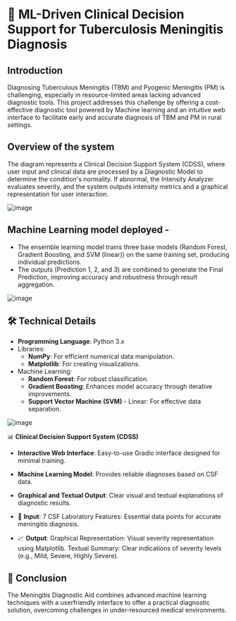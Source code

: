 # 🧠 ML-Driven Clinical Decision Support for Tuberculosis Meningitis Diagnosis

## Introduction

Diagnosing Tuberculous Meningitis (TBM) and Pyogenic Meningitis (PM) is challenging, especially in resource-limited areas lacking advanced diagnostic tools. This project addresses this challenge by offering a cost-effective diagnostic tool powered by Machine learning and an intuitive web interface to facilitate early and accurate diagnosis of TBM and PM in rural settings.

## Overview of the system 

The diagram represents a Clinical Decision Support System (CDSS), where user input and clinical data are processed by a Diagnostic Model to determine the condition's normality. If abnormal, the Intensity Analyzer evaluates severity, and the system outputs intensity metrics and a graphical representation for user interaction.

![image](https://github.com/user-attachments/assets/f2c6a509-1659-46b1-b247-fbd6b80b97d7)

## Machine Learning model deployed - 
- The ensemble learning model trains three base models (Random Forest, Gradient Boosting, and SVM (linear)) on the same training set, producing individual predictions.
- The outputs (Prediction 1, 2, and 3) are combined to generate the Final Prediction, improving accuracy and robustness through result aggregation.

![image](https://github.com/user-attachments/assets/fe68e99a-fc0c-4107-88ab-3105b7eb629d)



## 🛠️ Technical Details

- **Programming Language**: Python 3.x
- Libraries:
  - **NumPy**: For efficient numerical data manipulation.
  - **Matplotlib**: For creating visualizations.
- Machine Learning:
  - **Random Forest**: For robust classification.
  - **Gradient Boosting**: Enhances model accuracy through iterative improvements.
  - **Support Vector Machine (SVM)** - Linear: For effective data separation.

![image](https://github.com/user-attachments/assets/483c352e-5a24-4fa9-b813-9629e5db5e99)

📊 **Clinical Decision Support System (CDSS)**
- **Interactive Web Interface**: Easy-to-use Gradio interface designed for minimal training.
- **Machine Learning Model**: Provides reliable diagnoses based on CSF data.
- **Graphical and Textual Output**: Clear visual and textual explanations of diagnostic results.
- 📝 **Input**:
7 CSF Laboratory Features: Essential data points for accurate meningitis diagnosis.


- 📈 **Output**:
Graphical Representation: Visual severity representation using Matplotlib.
Textual Summary: Clear indications of severity levels (e.g., Mild, Severe, Highly Severe).



## 📝 Conclusion
The Meningitis Diagnostic Aid combines advanced machine learning techniques with a userfriendly interface to offer a practical diagnostic solution, overcoming challenges in under-resourced medical environments.
